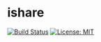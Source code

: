 # ishare

[![Build Status](https://travis-ci.org/oSoc17/ishare.svg?branch=develop)](https://travis-ci.org/oSoc17/istwaar)
[![License: MIT](https://img.shields.io/badge/License-MIT-blue.svg)](https://opensource.org/licenses/MIT)
